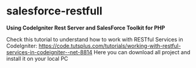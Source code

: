 # salesforce-restfull
<b>Using CodeIgniter Rest Server and SalesForce Toolkit for PHP</b>

Check this tutorial to understand how to work with RESTful Services in CodeIgniter: https://code.tutsplus.com/tutorials/working-with-restful-services-in-codeigniter--net-8814 Here you can download all project and install it on your local PC
